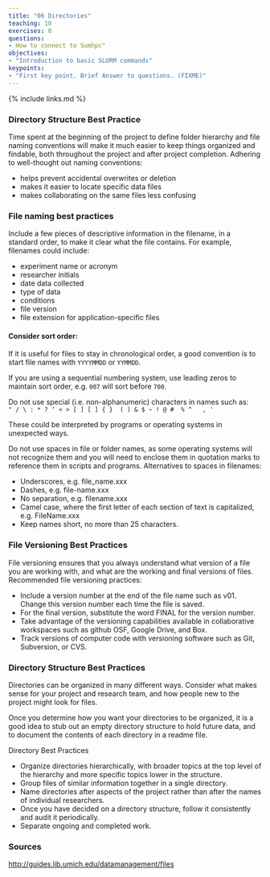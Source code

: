 ```yaml
---
title: "06 Directories"
teaching: 10
exercises: 0
questions:
- How to connect to Sumhpc"
objectives:
- "Introduction to basic SLURM commands"
keypoints:
- "First key point. Brief Answer to questions. (FIXME)"
---
```



{% include links.md %}

### Directory Structure Best Practice
Time spent at the beginning of the project to define folder hierarchy and file naming conventions will make it much easier to keep things organized and findable, both throughout the project and after project completion. Adhering to well-thought out naming conventions:

* helps prevent accidental overwrites or deletion
* makes it easier to locate specific data files
* makes collaborating on the same files less confusing

### File naming best practices

Include a few pieces of descriptive information in the filename, in a standard order, to make it clear what the file contains. For example, filenames could include:

* experiment name or acronym
* researcher initials
* date data collected
* type of data
* conditions
* file version
* file extension for application-specific files

#### Consider sort order:

If it is useful for files to stay in chronological order, a good convention is to start file names with `YYYYMMDD` or `YYMMDD`.

If you are using a sequential numbering system, use leading zeros to maintain sort order, e.g. `007` will sort before `700`.

Do not use special (i.e. non-alphanumeric) characters in names such as:  
```" / \ : * ? ‘ < > [ ] [ ] { }  ( ) & $ ~ ! @ #  % ^   , '```

These could be interpreted by programs or operating systems in unexpected ways.

Do not use spaces in file or folder names, as some operating systems will not recognize them and you will need to enclose them in quotation marks to reference them in scripts and programs. Alternatives to spaces in filenames:

* Underscores, e.g. file_name.xxx
* Dashes, e.g. file-name.xxx
* No separation, e.g. filename.xxx
* Camel case, where the first letter of each section of text is capitalized, e.g. FileName.xxx
* Keep names short, no more than 25 characters.

### File Versioning Best Practices

File versioning ensures that you always understand what version of a file you are working with, and what are the working and final versions of files. Recommended file versioning practices:

* Include a version number at the end of the file name such as v01. Change this version number each time the file is saved.
* For the final version, substitute the word FINAL for the version number.
* Take advantage of the versioning capabilities available in collaborative workspaces such as github OSF, Google Drive, and Box.
* Track versions of computer code with versioning software such as Git, Subversion, or CVS.

### Directory Structure Best Practices
Directories can be organized in many different ways. Consider what makes sense for your project and research team, and how people new to the project might look for files.

Once you determine how you want your directories to be organized, it is a good idea to stub out an empty directory structure to hold future data, and to document the contents of each directory in a readme file.

Directory Best Practices

* Organize directories hierarchically, with broader topics at the top level of the hierarchy and more specific topics lower in the structure.
* Group files of similar information together in a single directory.
* Name directories after aspects of the project rather than after the names of individual researchers.
* Once you have decided on a directory structure, follow it consistently and audit it periodically.
* Separate ongoing and completed work.

### Sources
http://guides.lib.umich.edu/datamanagement/files
